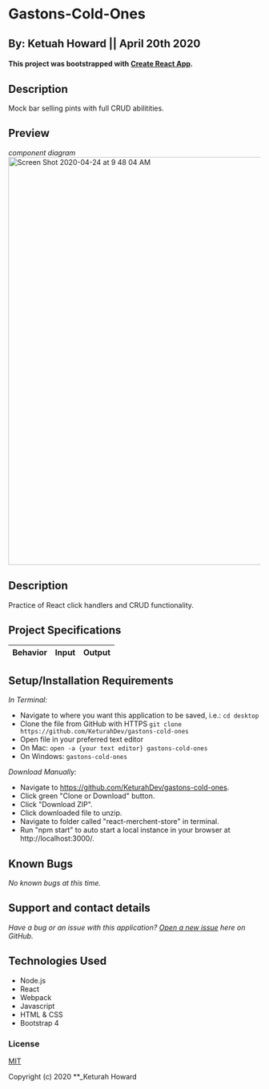# Gastons-Cold-Ones
## By: Ketuah Howard || April 20th 2020
#### This project was bootstrapped with [Create React App](https://github.com/facebook/create-react-app).

## Description 

Mock bar selling pints with full CRUD abilitities.

## Preview
*component diagram*
<img width="815" alt="Screen Shot 2020-04-24 at 9 48 04 AM" src="https://user-images.githubusercontent.com/32975967/80236977-cae7a980-8610-11ea-8eff-2098cb79edc7.png">

<!-- **[Deployed Applicatoin](https://keturahdev.github.io/pet-lovers-only/)** -->

## Description

Practice of React click handlers and CRUD functionality.

## Project Specifications

|Behavior|Input|Output|
|---|:---:|:---:|


## Setup/Installation Requirements

_In Terminal:_

* Navigate to where you want this application to be saved, i.e.:
```cd desktop```
* Clone the file from GitHub with HTTPS
```git clone https://github.com/KeturahDev/gastons-cold-ones```
* Open file in your preferred text editor
* On Mac: ```open -a {your text editor} gastons-cold-ones```
* On Windows: ```gastons-cold-ones```

_Download Manually:_

* Navigate to https://github.com/KeturahDev/gastons-cold-ones.
* Click green "Clone or Download" button.
* Click "Download ZIP".
* Click downloaded file to unzip.
* Navigate to folder called "react-merchent-store" in terminal.
* Run "npm start" to auto start a local instance in your browser at http://localhost:3000/.


## Known Bugs

_No known bugs at this time._

## Support and contact details

_Have a bug or an issue with this application? [Open a new issue](https://github.com/KeturahDev/gastons-cold-ones/issues) here on GitHub._

## Technologies Used

* Node.js
* React
* Webpack
* Javascript
* HTML & CSS
* Bootstrap 4

### License

[MIT](https://choosealicense.com/licenses/mit/)

Copyright (c) 2020 **_Keturah Howard